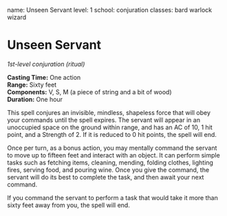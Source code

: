 name: Unseen Servant
level: 1
school: conjuration
classes: bard
         warlock
         wizard

# Unseen Servant 
_1st-level conjuration (ritual)_ 

**Casting Time:** One action    
**Range:** Sixty feet    
**Components:** V, S, M (a piece of string and a bit of wood)    
**Duration:** One hour 

This spell conjures an invisible, mindless, shapeless force that will obey your commands until the spell expires. The servant will appear in an unoccupied space on the ground within range, and has an AC of 10, 1 hit point, and a Strength of 2. If it is reduced to 0 hit points, the spell will end.

Once per turn, as a bonus action, you may mentally command the servant to move up to fifteen feet and interact with an object. It can perform simple tasks such as fetching items, cleaning, mending, folding clothes, lighting fires, serving food, and pouring wine. Once you give the command, the servant will do its best to complete the task, and then await your next command.

If you command the servant to perform a task that would take it more than sixty feet away from you, the spell will end.
